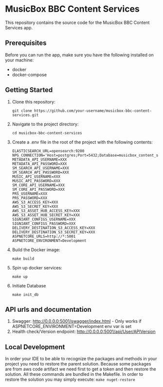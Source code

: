 # MusicBox BBC Content Services

This repository contains the source code for the MusicBox BBC Content Services app.

## Prerequisites

Before you can run the app, make sure you have the following installed on your machine:

- docker
- docker-compose

## Getting Started

1. Clone this repository:

    ```shell
    git clone https://github.com/your-username/musicbox-bbc-content-services.git
    ```

2. Navigate to the project directory:

    ```shell
    cd musicbox-bbc-content-services
    ```

3. Create a .env file in the root of the project with the following contents:

    ```dotenv
    ELASTICSEARCH_URL=opensearch:9200
    NPG_CONNECTION='Host=postgres;Port=5432;Database=musicbox_content_services_db;Username=admin;Password=admin'
    METADATA_API_USERNAME=XXX
    METADATA_API_PASSWORD=XXX
    SM_SEARCH_API_USERNAME=XXX
    SM_SEARCH_API_PASSWORD=XXX
    MUSIC_API_USERNAME=XXX
    MUSIC_API_PASSWORD=XXX
    SM_CORE_API_USERNAME=XXX
    SM_CORE_API_PASSWORD=XXX
    PRS_USERNAME=XXX
    PRS_PASSWORD=XXX
    AWS_S3_ACCESS_KEY=XXX
    AWS_S3_SECRET_KEY=XXX
    AWS_S3_ASSET_HUB_ACCESS_KEY=XXX
    AWS_S3_ASSET_HUB_SECRET_KEY=XXX
    SIGNIANT_CONFIGS_USERNAME=XXX
    SIGNIANT_CONFIGS_PASSWORD=XXX
    DELIVERY_DESTINATION_S3_ACCESS_KEY=XXX
    DELIVERY_DESTINATION_S3_SECRET_KEY=XXX
    ASPNETCORE_URLS=http://*:5001
    ASPNETCORE_ENVIRONMENT=Development
    ```
3. Build the Docker image:

    ```shell
    make build
    ```

4. Spin up docker services:

    ```shell
    make up
    ```

5. Initiate Database
    ```shell
    make init_db
    ```

## API urls and documentation
1. Swagger: http://0.0.0.0:5001/swagger/index.html - Only works if ASPNETCORE_ENVIRONMENT=Development env var is set
2. Health check/Version endpoint: http://0.0.0.0:5001/api/User/APIVersion


## Local Development
In order your IDE to be able to recognize the packages and methods in your project you need to restore the parent solution. Because some packages are from aws code artifact we need first to get a token and then restore the solution. All these commands are bundled in the Makefile. In order to restore the solution you may simply execute: ```make nuget-restore```
